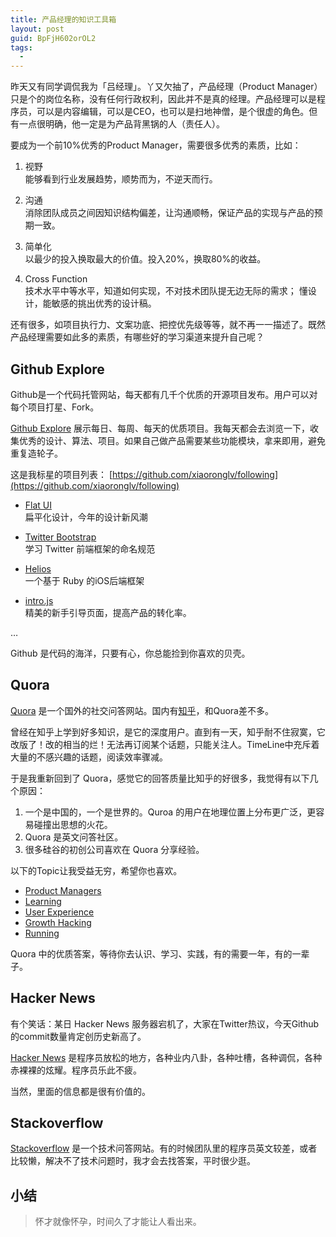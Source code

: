 ```yaml
---
title: 产品经理的知识工具箱
layout: post
guid: BpFjH602orOL2
tags:
  - 
---
```


昨天又有同学调侃我为「吕经理」。丫又欠抽了，产品经理（Product Manager）只是个的岗位名称，没有任何行政权利，因此并不是真的经理。产品经理可以是程序员，可以是内容编辑，可以是CEO，也可以是扫地神僧，是个很虚的角色。但有一点很明确，他一定是为产品背黑锅的人（责任人）。

要成为一个前10%优秀的Product Manager，需要很多优秀的素质，比如：

1. 视野  
	能够看到行业发展趋势，顺势而为，不逆天而行。
	
2. 沟通  
	消除团队成员之间因知识结构偏差，让沟通顺畅，保证产品的实现与产品的预期一致。

3. 简单化  
	以最少的投入换取最大的价值。投入20%，换取80%的收益。
	
4. Cross Function  
	技术水平中等水平，知道如何实现，不对技术团队提无边无际的需求；
	懂设计，能敏感的挑出优秀的设计稿。

还有很多，如项目执行力、文案功底、把控优先级等等，就不再一一描述了。既然产品经理需要如此多的素质，有哪些好的学习渠道来提升自己呢？

## Github Explore

Github是一个代码托管网站，每天都有几千个优质的开源项目发布。用户可以对每个项目打星、Fork。

[Github Explore](https://github.com/explore) 展示每日、每周、每天的优质项目。我每天都会去浏览一下，收集优秀的设计、算法、项目。如果自己做产品需要某些功能模块，拿来即用，避免重复造轮子。

这是我标星的项目列表： [https://github.com/xiaoronglv/following](https://github.com/xiaoronglv/following)

* [Flat UI](https://github.com/designmodo/Flat-UI)  
	扁平化设计，今年的设计新风潮
	
* [Twitter Bootstrap](https://github.com/twitter/bootstrap)  
	学习 Twitter 前端框架的命名规范

* [Helios](https://github.com/helios-framework/helios)  
	一个基于 Ruby 的iOS后端框架

* [intro.js](https://github.com/usablica/intro.js)  
	精美的新手引导页面，提高产品的转化率。
	
…

Github 是代码的海洋，只要有心，你总能捡到你喜欢的贝壳。


## Quora

[Quora](http://www.quora.com) 是一个国外的社交问答网站。国内有[知乎](http://www.zhihu.com)，和Quora差不多。

曾经在知乎上学到好多知识，是它的深度用户。直到有一天，知乎耐不住寂寞，它改版了！改的相当的烂！无法再订阅某个话题，只能关注人。TimeLine中充斥着大量的不感兴趣的话题，阅读效率骤减。

于是我重新回到了 Quora，感觉它的回答质量比知乎的好很多，我觉得有以下几个原因：

1. 一个是中国的，一个是世界的。Quroa 的用户在地理位置上分布更广泛，更容易碰撞出思想的火花。
2. Quora 是英文问答社区。
3. 很多硅谷的初创公司喜欢在 Quora 分享经验。

以下的Topic让我受益无穷，希望你也喜欢。

* [Product Managers](http://www.quora.com/Product-Managers)
* [Learning](http://www.quora.com/Learning)
* [User Experience](http://www.quora.com/User-Experience)
* [Growth Hacking](http://www.quora.com/Growth-Hacking)
* [Running](http://www.quora.com/Running)

Quora 中的优质答案，等待你去认识、学习、实践，有的需要一年，有的一辈子。

## Hacker News

有个笑话：某日 Hacker News 服务器宕机了，大家在Twitter热议，今天Github的commit数量肯定创历史新高了。

[Hacker News](https://news.ycombinator.com)  是程序员放松的地方，各种业内八卦，各种吐槽，各种调侃，各种赤裸裸的炫耀。程序员乐此不疲。

当然，里面的信息都是很有价值的。


## Stackoverflow

[Stackoverflow](http://stackoverflow.com) 是一个技术问答网站。有的时候团队里的程序员英文较差，或者比较懒，解决不了技术问题时，我才会去找答案，平时很少逛。


## 小结

> 怀才就像怀孕，时间久了才能让人看出来。
